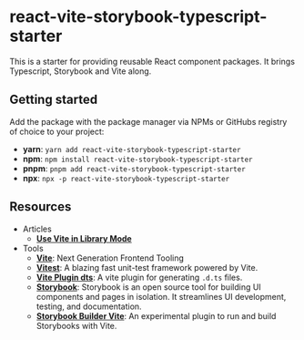 # react-vite-storybook-typescript-starter

This is a starter for providing reusable React component packages. It brings Typescript, Storybook and Vite along.

## Getting started

Add the package with the package manager via NPMs or GitHubs registry of choice to your project:

- **yarn**: `yarn add react-vite-storybook-typescript-starter`
- **npm**: `npm install react-vite-storybook-typescript-starter`
- **pnpm**: `pnpm add react-vite-storybook-typescript-starter`
- **npx**: `npx -p react-vite-storybook-typescript-starter`

## Resources

- Articles
  - [**Use Vite in Library Mode**](https://vitejs.dev/guide/build.html#library-mode)
- Tools
  - [**Vite**](https://vitejs.dev/): Next Generation Frontend Tooling
  - [**Vitest**](https://vitest.dev/): A blazing fast unit-test framework powered by Vite.
  - [**Vite Plugin dts**](https://github.com/qmhc/vite-plugin-dts): A vite plugin for generating `.d.ts` files.
  - [**Storybook**](https://storybook.js.org/): Storybook is an open source tool for building UI components and pages in isolation. It streamlines UI development, testing, and documentation.
  - [**Storybook Builder Vite**](https://github.com/storybookjs/builder-vite): An experimental plugin to run and build Storybooks with Vite.
